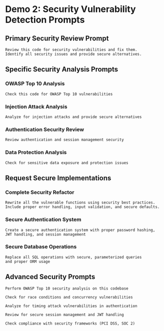 # Demo 2: Security Vulnerability Detection Prompts

## Primary Security Review Prompt

```text
Review this code for security vulnerabilities and fix them.
Identify all security issues and provide secure alternatives.
```

## Specific Security Analysis Prompts

### OWASP Top 10 Analysis

```text
Check this code for OWASP Top 10 vulnerabilities
```

### Injection Attack Analysis

```text
Analyze for injection attacks and provide secure alternatives
```

### Authentication Security Review

```text
Review authentication and session management security
```

### Data Protection Analysis

```text
Check for sensitive data exposure and protection issues
```

## Request Secure Implementations

### Complete Security Refactor

```text
Rewrite all the vulnerable functions using security best practices.
Include proper error handling, input validation, and secure defaults.
```

### Secure Authentication System

```text
Create a secure authentication system with proper password hashing,
JWT handling, and session management
```

### Secure Database Operations

```text
Replace all SQL operations with secure, parameterized queries
and proper ORM usage
```

## Advanced Security Prompts

```text
Perform OWASP Top 10 security analysis on this codebase
```

```text
Check for race conditions and concurrency vulnerabilities
```

```text
Analyze for timing attack vulnerabilities in authentication
```

```text
Review for secure session management and JWT handling
```

```text
Check compliance with security frameworks (PCI DSS, SOC 2)
```
